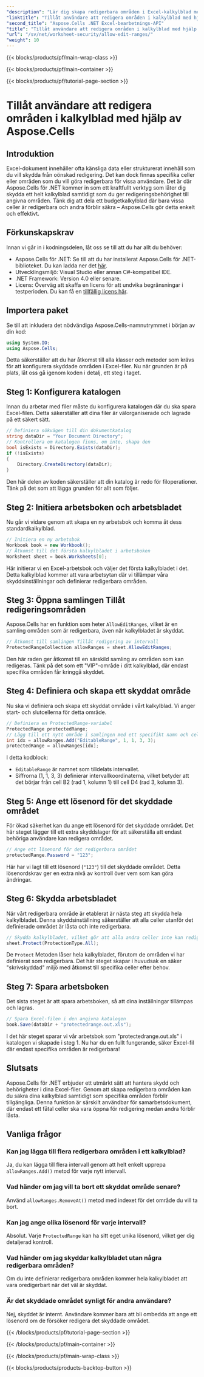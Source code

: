 ```yaml
---
"description": "Lär dig skapa redigerbara områden i Excel-kalkylblad med hjälp av Aspose.Cells för .NET, vilket gör att specifika celler kan redigeras samtidigt som resten skyddas med kalkylbladsskydd."
"linktitle": "Tillåt användare att redigera områden i kalkylblad med hjälp av Aspose.Cells"
"second_title": "Aspose.Cells .NET Excel-bearbetnings-API"
"title": "Tillåt användare att redigera områden i kalkylblad med hjälp av Aspose.Cells"
"url": "/sv/net/worksheet-security/allow-edit-ranges/"
"weight": 10
---
```


{{< blocks/products/pf/main-wrap-class >}}

{{< blocks/products/pf/main-container >}}

{{< blocks/products/pf/tutorial-page-section >}}

# Tillåt användare att redigera områden i kalkylblad med hjälp av Aspose.Cells

## Introduktion
Excel-dokument innehåller ofta känsliga data eller strukturerat innehåll som du vill skydda från oönskad redigering. Det kan dock finnas specifika celler eller områden som du vill göra redigerbara för vissa användare. Det är där Aspose.Cells för .NET kommer in som ett kraftfullt verktyg som låter dig skydda ett helt kalkylblad samtidigt som du ger redigeringsbehörighet till angivna områden. Tänk dig att dela ett budgetkalkylblad där bara vissa celler är redigerbara och andra förblir säkra – Aspose.Cells gör detta enkelt och effektivt.
## Förkunskapskrav
Innan vi går in i kodningsdelen, låt oss se till att du har allt du behöver:
- Aspose.Cells för .NET: Se till att du har installerat Aspose.Cells för .NET-biblioteket. Du kan ladda ner det [här](https://releases.aspose.com/cells/net/).
- Utvecklingsmiljö: Visual Studio eller annan C#-kompatibel IDE.
- .NET Framework: Version 4.0 eller senare.
- Licens: Överväg att skaffa en licens för att undvika begränsningar i testperioden. Du kan få en [tillfällig licens här](https://purchase.aspose.com/temporary-license/).
## Importera paket
Se till att inkludera det nödvändiga Aspose.Cells-namnutrymmet i början av din kod:
```csharp
using System.IO;
using Aspose.Cells;
```
Detta säkerställer att du har åtkomst till alla klasser och metoder som krävs för att konfigurera skyddade områden i Excel-filer.
Nu när grunden är på plats, låt oss gå igenom koden i detalj, ett steg i taget.
## Steg 1: Konfigurera katalogen
Innan du arbetar med filer måste du konfigurera katalogen där du ska spara Excel-filen. Detta säkerställer att dina filer är välorganiserade och lagrade på ett säkert sätt.
```csharp
// Definiera sökvägen till din dokumentkatalog
string dataDir = "Your Document Directory";
// Kontrollera om katalogen finns, om inte, skapa den
bool isExists = Directory.Exists(dataDir);
if (!isExists)
{
    Directory.CreateDirectory(dataDir);
}
```
Den här delen av koden säkerställer att din katalog är redo för filoperationer. Tänk på det som att lägga grunden för allt som följer.
## Steg 2: Initiera arbetsboken och arbetsbladet
Nu går vi vidare genom att skapa en ny arbetsbok och komma åt dess standardkalkylblad.
```csharp
// Initiera en ny arbetsbok
Workbook book = new Workbook();
// Åtkomst till det första kalkylbladet i arbetsboken
Worksheet sheet = book.Worksheets[0];
```
Här initierar vi en Excel-arbetsbok och väljer det första kalkylbladet i det. Detta kalkylblad kommer att vara arbetsytan där vi tillämpar våra skyddsinställningar och definierar redigerbara områden.
## Steg 3: Öppna samlingen Tillåt redigeringsområden
Aspose.Cells har en funktion som heter `AllowEditRanges`, vilket är en samling områden som är redigerbara, även när kalkylbladet är skyddat.
```csharp
// Åtkomst till samlingen Tillåt redigering av intervall
ProtectedRangeCollection allowRanges = sheet.AllowEditRanges;
```
Den här raden ger åtkomst till en särskild samling av områden som kan redigeras. Tänk på det som ett "VIP"-område i ditt kalkylblad, där endast specifika områden får kringgå skyddet.
## Steg 4: Definiera och skapa ett skyddat område
Nu ska vi definiera och skapa ett skyddat område i vårt kalkylblad. Vi anger start- och slutcellerna för detta område.
```csharp
// Definiera en ProtectedRange-variabel
ProtectedRange protectedRange;
// Lägg till ett nytt område i samlingen med ett specifikt namn och cellpositioner
int idx = allowRanges.Add("EditableRange", 1, 1, 3, 3);
protectedRange = allowRanges[idx];
```
I detta kodblock:
- `EditableRange` är namnet som tilldelats intervallet.
- Siffrorna (1, 1, 3, 3) definierar intervallkoordinaterna, vilket betyder att det börjar från cell B2 (rad 1, kolumn 1) till cell D4 (rad 3, kolumn 3).
## Steg 5: Ange ett lösenord för det skyddade området
För ökad säkerhet kan du ange ett lösenord för det skyddade området. Det här steget lägger till ett extra skyddslager för att säkerställa att endast behöriga användare kan redigera området.
```csharp
// Ange ett lösenord för det redigerbara området
protectedRange.Password = "123";
```
Här har vi lagt till ett lösenord (`"123"`) till det skyddade området. Detta lösenordskrav ger en extra nivå av kontroll över vem som kan göra ändringar.
## Steg 6: Skydda arbetsbladet
När vårt redigerbara område är etablerat är nästa steg att skydda hela kalkylbladet. Denna skyddsinställning säkerställer att alla celler utanför det definierade området är låsta och inte redigerbara.
```csharp
// Skydda kalkylbladet, vilket gör att alla andra celler inte kan redigeras
sheet.Protect(ProtectionType.All);
```
De `Protect` Metoden låser hela kalkylbladet, förutom de områden vi har definierat som redigerbara. Det här steget skapar i huvudsak en säker "skrivskyddad" miljö med åtkomst till specifika celler efter behov.
## Steg 7: Spara arbetsboken
Det sista steget är att spara arbetsboken, så att dina inställningar tillämpas och lagras.
```csharp
// Spara Excel-filen i den angivna katalogen
book.Save(dataDir + "protectedrange.out.xls");
```
I det här steget sparar vi vår arbetsbok som "protectedrange.out.xls" i katalogen vi skapade i steg 1. Nu har du en fullt fungerande, säker Excel-fil där endast specifika områden är redigerbara!
## Slutsats
Aspose.Cells för .NET erbjuder ett utmärkt sätt att hantera skydd och behörigheter i dina Excel-filer. Genom att skapa redigerbara områden kan du säkra dina kalkylblad samtidigt som specifika områden förblir tillgängliga. Denna funktion är särskilt användbar för samarbetsdokument, där endast ett fåtal celler ska vara öppna för redigering medan andra förblir låsta.
## Vanliga frågor
### Kan jag lägga till flera redigerbara områden i ett kalkylblad?
Ja, du kan lägga till flera intervall genom att helt enkelt upprepa `allowRanges.Add()` metod för varje nytt intervall.
### Vad händer om jag vill ta bort ett skyddat område senare?
Använd `allowRanges.RemoveAt()` metod med indexet för det område du vill ta bort.
### Kan jag ange olika lösenord för varje intervall?
Absolut. Varje `ProtectedRange` kan ha sitt eget unika lösenord, vilket ger dig detaljerad kontroll.
### Vad händer om jag skyddar kalkylbladet utan några redigerbara områden?
Om du inte definierar redigerbara områden kommer hela kalkylbladet att vara oredigerbart när det väl är skyddat.
### Är det skyddade området synligt för andra användare?
Nej, skyddet är internt. Användare kommer bara att bli ombedda att ange ett lösenord om de försöker redigera det skyddade området.

{{< /blocks/products/pf/tutorial-page-section >}}

{{< /blocks/products/pf/main-container >}}

{{< /blocks/products/pf/main-wrap-class >}}

{{< blocks/products/products-backtop-button >}}